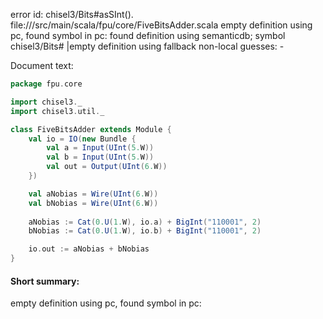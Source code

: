 error id: chisel3/Bits#asSInt().
file://<WORKSPACE>/src/main/scala/fpu/core/FiveBitsAdder.scala
empty definition using pc, found symbol in pc: 
found definition using semanticdb; symbol chisel3/Bits#
|empty definition using fallback
non-local guesses:
	 -

Document text:

```scala
package fpu.core

import chisel3._
import chisel3.util._

class FiveBitsAdder extends Module {
    val io = IO(new Bundle {
        val a = Input(UInt(5.W))
        val b = Input(UInt(5.W))
        val out = Output(UInt(6.W))
    })

    val aNobias = Wire(UInt(6.W))
    val bNobias = Wire(UInt(6.W))
    
    aNobias := Cat(0.U(1.W), io.a) + BigInt("110001", 2)
    bNobias := Cat(0.U(1.W), io.b) + BigInt("110001", 2)

    io.out := aNobias + bNobias
}


```

#### Short summary: 

empty definition using pc, found symbol in pc: 
